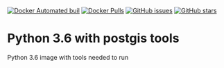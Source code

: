 [![Docker Automated buil](https://img.shields.io/docker/automated/debugduckdesign/python3.6_gis.svg)](https://hub.docker.com/r/debugduckdesign/python3.6_gis/)
[![Docker Pulls](https://img.shields.io/docker/pulls/debugduckdesign/python3.6_gis.svg)](https://hub.docker.com/r/debugduckdesign/python3.6_gis/)
[![GitHub issues](https://img.shields.io/github/issues/debugduckdesign/python3.6_gis.svg)](https://github.com/debugduckdesign/python3.6_gis/issues)
[![GitHub stars](https://img.shields.io/github/stars/debugduckdesign/python3.6_gis.svg?style=social&label=Star)](https://github.com/debugduckdesign/python3.6_gis)

# Python 3.6 with postgis tools

Python 3.6 image with tools needed to run 

